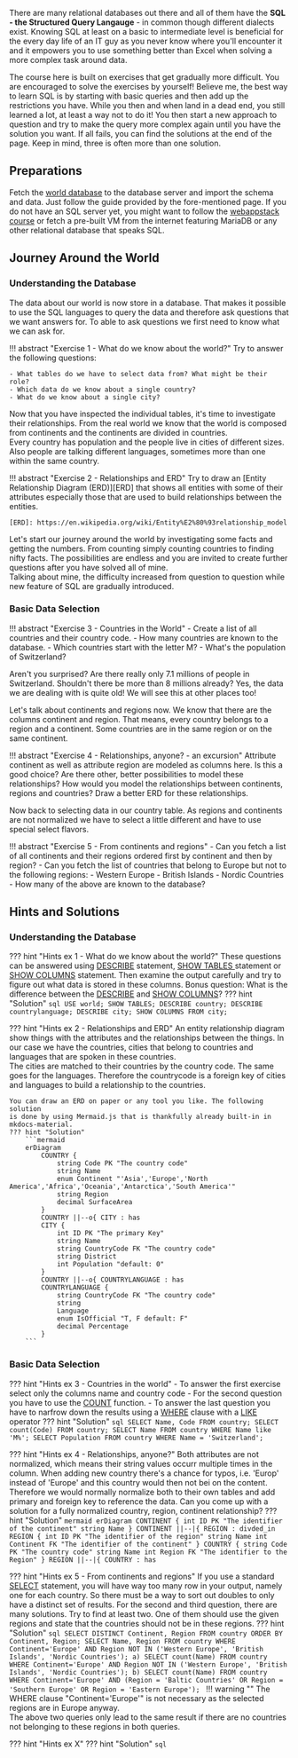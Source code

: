 There are many relational databases out there and all of them have the **SQL - the
Structured Query Langauge** - in common though different dialects exist. Knowing
SQL at least on a basic to intermediate level is beneficial for the every day
life of an IT guy as you never know where you'll encounter it and it empowers
you to use something better than Excel when solving a more complex task around
data.

The course here is built on exercises that get gradually more difficult. You are
encouraged to solve the exercises by yourself! Believe me, the best way to learn
SQL is by starting with basic queries and then add up the restrictions you have.
While you then and when land in a dead end, you still learned a lot, at least a
way not to do it! You then start a new approach to question and try to make the
query more complex again until you have the solution you want. If all fails, you
can find the solutions at the end of the page. Keep in mind, three is often more
than one solution.

## Preparations

Fetch the [world
database](https://dev.mysql.com/doc/world-setup/en/world-setup-installation.html)
to the database server and import the schema and data. Just follow the guide
provided by the fore-mentioned page. If you do not have an SQL server yet, you
might want to follow the [webappstack course](webappstack.md) or fetch a
pre-built VM from the internet featuring MariaDB or any other relational
database that speaks SQL.

## Journey Around the World

### Understanding the Database

The data about our world is now store in a database. That makes it possible to
use the SQL languages to query the data and therefore ask questions that we
want answers for. To able to ask questions we first need to know what we can
ask for.

!!! abstract "Exercise 1 - What do we know about the world?"
    Try to answer the following questions:

    - What tables do we have to select data from? What might be their role?
    - Which data do we know about a single country?
    - What do we know about a single city?


Now that you have inspected the individual tables, it's time to investigate
their relationships. From the real world we know that the world is composed
from continents and the continents are divided in countries.  
Every country has population and the people live in cities of different
sizes. Also people are talking different languages, sometimes more than one
within the same country.

!!! abstract "Exercise 2 - Relationships and ERD"
    Try to draw an [Entity Relationship Diagram (ERD)][ERD] that shows all
    entities with some of their attributes especially those that are used to
    build relationships between the entities.

    [ERD]: https://en.wikipedia.org/wiki/Entity%E2%80%93relationship_model

Let's start our journey around the world by investigating some facts and
getting the numbers. From counting simply counting countries to finding nifty
facts. The possibilities are endless and you are invited to create further
questions after you have solved all of mine.  
Talking about mine, the difficulty increased from question to question while new
feature of SQL are gradually introduced.

### Basic Data Selection

!!! abstract "Exercise 3 - Countries in the World"
    - Create a list of all countries and their country code.
    - How many countries are known to the database.
    - Which countries start with the letter M?
    - What's the population of Switzerland?

Aren't you surprised? Are there really only 7.1 millions of people in
Switzerland. Shouldn't there be more than 8 millions already? Yes, the data we
are dealing with is quite old! We will see this at other places too!

Let's talk about continents and regions now. We know that there are the columns
continent and region. That means, every country belongs to a region and a
continent. Some countries are in the same region or on the same continent.

!!! abstract "Exercise 4 - Relationships, anyone? - an excursion"
    Attribute continent as well as attribute region are modeled as columns here.
    Is this a good choice? Are there other, better possibilities to model these
    relationships? How would you model the relationships between continents,
    regions and countries? Draw a better ERD for these relationships.

Now back to selecting data in our country table. As regions and continents are
not normalized we have to select a little different and have to use special
select flavors.

!!! abstract "Exercise 5 - From continents and regions"
    - Can you fetch a list of all continents and their regions ordered first by
      continent and then by region?
    - Can you fetch the list of countries that belong to Europe but not to the
      following regions:
        - Western Europe
        - British Islands
        - Nordic Countries
    - How many of the above are known to the database?


## Hints and Solutions

### Understanding the Database

??? hint "Hints ex 1 - What do we know about the world?"
    These questions can be answered using [DESCRIBE] statement, [SHOW TABLES ]
    statement or [SHOW COLUMNS] statement. Then examine the output carefully
    and try to figure out what data is stored in these columns.
    Bonus question: What is the difference between the [DESCRIBE] and [SHOW
    COLUMNS]?
    ??? hint "Solution"
        ```sql
        USE world;
        SHOW TABLES;
        DESCRIBE country;
        DESCRIBE countrylanguage;
        DESCRIBE city;
        SHOW COLUMNS FROM city;
        ```


??? hint "Hints ex 2 - Relationships and ERD"
    An entity relationship diagram show things with the attributes and the
    relationships between the things. In our case we have the countries, cities
    that belong to countries and languages that are spoken in these countries.  
    The cities are matched to their countries by the country code. The same
    goes for the languages. Therefore the countrycode is a foreign key of
    cities and languages to build a relationship to the countries.

    You can draw an ERD on paper or any tool you like. The following solution
    is done by using Mermaid.js that is thankfully already built-in in
    mkdocs-material.
    ??? hint "Solution"
        ```mermaid
        erDiagram
            COUNTRY {
                string Code PK "The country code"
                string Name
                enum Continent "'Asia','Europe','North America','Africa','Oceania','Antarctica','South America'"
                string Region
                decimal SurfaceArea
            }
            COUNTRY ||--o{ CITY : has
            CITY {
                int ID PK "The primary Key"
                string Name
                string CountryCode FK "The country code"
                string District
                int Population "default: 0"
            }
            COUNTRY ||--o{ COUNTRYLANGUAGE : has
            COUNTRYLANGUAGE {
                string CountryCode FK "The country code"
                string
                Language
                enum IsOfficial "T, F default: F"
                decimal Percentage
            }
        ```

### Basic Data Selection

??? hint "Hints ex 3 - Countries in the world"
    - To answer the first exercise select only the columns name and country code
    - For the second question you have to use the [COUNT] function.
    - To answer the last question you have to narfrow down the results using a
    [WHERE] clause with a [LIKE] operator
    ??? hint "Solution"
        ```sql
        SELECT Name, Code FROM country;
        SELECT count(Code) FROM country;
        SELECT Name FROM country WHERE Name like 'M%';
        SELECT Population FROM country WHERE Name = 'Switzerland';
        ```

??? hint "Hints ex 4 - Relationships, anyone?"
    Both attributes are not normalized, which means their string values occurr
    multiple times in the column. When adding new country there's a chance for
    typos, i.e. 'Europ' instead of 'Europe' and this country would then not bei on
    the content. Therefore we would normally normalize both to their own tables
    and add primary and foreign key to reference the data. Can you come up with
    a solution for a fully normalized country, region, continent relationship?
    ??? hint "Solution"
        ```mermaid
        erDiagram
            CONTINENT {
                int ID PK "The identifier of the continent"
                string Name
            }
            CONTINENT ||--|{ REGION : divded_in
            REGION {
                int ID PK "The identifier of the region"
                string Name
                int Continent FK "The identifier of the continent"
            }
            COUNTRY {
                string Code PK "The country code"
                string Name
                int Region FK "The identifier to the Region"
            }
            REGION ||--|{ COUNTRY : has
        ```

??? hint "Hints ex 5 - From continents and regions"
    If you use a standard [SELECT] statement, you will have way too many row in
    your output, namely one for each country. So there must be a way to sort out
    doubles to only have a distinct set of results.
    For the second and third question, there are many solutions. Try to find at
    least two. One of them should use the given regions and state that the
    countries should not be in these regions.
    ??? hint "Solution"
        ```sql
            SELECT DISTINCT Continent, Region FROM country ORDER BY Continent, Region;
            SELECT Name, Region FROM country WHERE Continent='Europe' AND Region NOT IN ('Western Europe', 'British Islands', 'Nordic Countries');
            a) SELECT count(Name) FROM country WHERE Continent='Europe' AND Region NOT IN ('Western Europe', 'British Islands', 'Nordic Countries');
            b) SELECT count(Name) FROM country WHERE Continent='Europe' AND (Region = 'Baltic Countries' OR Region = 'Southern Europe' OR Region = 'Eastern Europe');
        ```
        !!! warning ""
            The WHERE clause "Continent='Europe'" is not necessary as
            the selected regions are in Europe anyway.  
            The above two queries only lead to the same result if there are no
            countries not belonging to these regions in both queries.

??? hint "Hints ex X"
    ??? hint "Solution"
        ```sql
        ```

[COUNT]: https://mariadb.com/kb/en/count/
[DESCRIBE]: https://mariadb.com/kb/en/describe/
<!-- [LIKE]: https://www.w3schools.blog/like-operator-mariadb -->
[LIKE]: https://mariadb.com/kb/en/like/
<!-- [WHERE]: https://www.w3schools.blog/where-clause-mariadb -->
[SELECT]: https://mariadb.com/kb/en/select/
[SHOW COLUMNS]: https://mariadb.com/kb/en/show-columns/
[SHOW TABLES]: https://mariadb.com/kb/en/show-tables/
[WHERE]: https://mariadb.com/kb/en/select/
